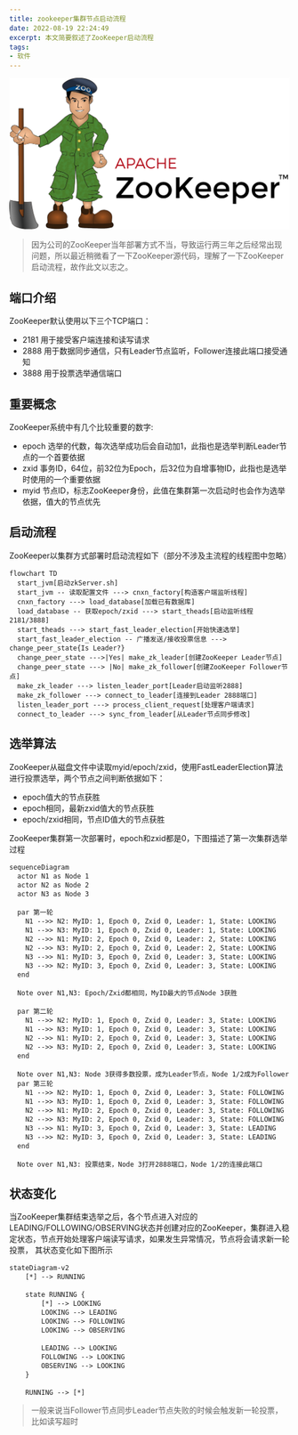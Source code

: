 ```yaml
---
title: zookeeper集群节点启动流程
date: 2022-08-19 22:24:49
excerpt: 本文简要叙述了ZooKeeper启动流程
tags:
- 软件
---
```


![Zookeeper](/images/Apache_ZooKeeper_logo.svg)

> 因为公司的ZooKeeper当年部署方式不当，导致运行两三年之后经常出现问题，所以最近稍微看了一下ZooKeeper源代码，理解了一下ZooKeeper启动流程，故作此文以志之。

## 端口介绍

ZooKeeper默认使用以下三个TCP端口：

- 2181 用于接受客户端连接和读写请求
- 2888 用于数据同步通信，只有Leader节点监听，Follower连接此端口接受通知
- 3888 用于投票选举通信端口

## 重要概念

ZooKeeper系统中有几个比较重要的数字:

- epoch 选举的代数，每次选举成功后会自动加1，此指也是选举判断Leader节点的一个首要依据
- zxid 事务ID，64位，前32位为Epoch，后32位为自增事物ID，此指也是选举时使用的一个重要依据
- myid 节点ID，标志ZooKeeper身份，此值在集群第一次启动时也会作为选举依据，值大的节点优先

## 启动流程

ZooKeeper以集群方式部署时启动流程如下（部分不涉及主流程的线程图中忽略）

```mermaid
flowchart TD
  start_jvm[启动zkServer.sh]
  start_jvm -- 读取配置文件 ---> cnxn_factory[构造客户端监听线程]
  cnxn_factory ---> load_database[加载已有数据库]
  load_database -- 获取epoch/zxid ---> start_theads[启动监听线程2181/3888]
  start_theads ---> start_fast_leader_election[开始快速选举]
  start_fast_leader_election -- 广播发送/接收投票信息 ---> change_peer_state{Is Leader?}
  change_peer_state --->|Yes| make_zk_leader[创建ZooKeeper Leader节点]
  change_peer_state ---> |No| make_zk_follower[创建ZooKeeper Follower节点]
  make_zk_leader ---> listen_leader_port[Leader启动监听2888]
  make_zk_follower ---> connect_to_leader[连接到Leader 2888端口]
  listen_leader_port ---> process_client_request[处理客户端请求]
  connect_to_leader ---> sync_from_leader[从Leader节点同步修改]
```

## 选举算法

ZooKeeper从磁盘文件中读取myid/epoch/zxid，使用FastLeaderElection算法进行投票选举，两个节点之间判断依据如下：

- epoch值大的节点获胜
- epoch相同，最新zxid值大的节点获胜
- epoch/zxid相同，节点ID值大的节点获胜

ZooKeeper集群第一次部署时，epoch和zxid都是0，下图描述了第一次集群选举过程

```mermaid
sequenceDiagram
  actor N1 as Node 1
  actor N2 as Node 2
  actor N3 as Node 3

  par 第一轮
    N1 -->> N2: MyID: 1, Epoch 0, Zxid 0, Leader: 1, State: LOOKING
    N1 -->> N3: MyID: 1, Epoch 0, Zxid 0, Leader: 1, State: LOOKING
    N2 -->> N1: MyID: 2, Epoch 0, Zxid 0, Leader: 2, State: LOOKING
    N2 -->> N3: MyID: 2, Epoch 0, Zxid 0, Leader: 2, State: LOOKING
    N3 -->> N1: MyID: 3, Epoch 0, Zxid 0, Leader: 3, State: LOOKING
    N3 -->> N2: MyID: 3, Epoch 0, Zxid 0, Leader: 3, State: LOOKING
  end

  Note over N1,N3: Epoch/Zxid都相同，MyID最大的节点Node 3获胜

  par 第二轮
    N1 -->> N2: MyID: 1, Epoch 0, Zxid 0, Leader: 3, State: LOOKING
    N1 -->> N3: MyID: 1, Epoch 0, Zxid 0, Leader: 3, State: LOOKING
    N2 -->> N1: MyID: 2, Epoch 0, Zxid 0, Leader: 3, State: LOOKING
    N2 -->> N3: MyID: 2, Epoch 0, Zxid 0, Leader: 3, State: LOOKING
  end

  Note over N1,N3: Node 3获得多数投票，成为Leader节点，Node 1/2成为Follower
  par 第三轮
    N1 -->> N2: MyID: 1, Epoch 0, Zxid 0, Leader: 3, State: FOLLOWING
    N1 -->> N3: MyID: 1, Epoch 0, Zxid 0, Leader: 3, State: FOLLOWING
    N2 -->> N1: MyID: 2, Epoch 0, Zxid 0, Leader: 3, State: FOLLOWING
    N2 -->> N3: MyID: 2, Epoch 0, Zxid 0, Leader: 3, State: FOLLOWING
    N3 -->> N1: MyID: 3, Epoch 0, Zxid 0, Leader: 3, State: LEADING
    N3 -->> N2: MyID: 3, Epoch 0, Zxid 0, Leader: 3, State: LEADING
  end

  Note over N1,N3: 投票结束，Node 3打开2888端口，Node 1/2的连接此端口
```

## 状态变化

当ZooKeeper集群结束选举之后，各个节点进入对应的LEADING/FOLLOWING/OBSERVING状态并创建对应的ZooKeeper，集群进入稳定状态，节点开始处理客户端读写请求，如果发生异常情况，节点将会请求新一轮投票，
其状态变化如下图所示

```mermaid
stateDiagram-v2
    [*] --> RUNNING

    state RUNNING {
        [*] --> LOOKING
        LOOKING --> LEADING
        LOOKING --> FOLLOWING
        LOOKING --> OBSERVING

        LEADING --> LOOKING
        FOLLOWING --> LOOKING
        OBSERVING --> LOOKING
    }

    RUNNING --> [*]
```

> 一般来说当Follower节点同步Leader节点失败的时候会触发新一轮投票，比如读写超时